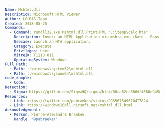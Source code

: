 ```yaml
---
Name: Mshtml.dll
Description: Microsoft HTML Viewer
Author: LOLBAS Team
Created: 2018-05-25
Commands:
  - Command: rundll32.exe Mshtml.dll,PrintHTML "C:\temp\calc.hta"
    Description: Invoke an HTML Application via mshta.exe (Note - Pops a security warning and a print dialogue box).
    Usecase: Launch an HTA application.
    Category: Execute
    Privileges: User
    MitreID: T1218.011
    OperatingSystem: Windows
Full_Path:
  - Path: c:\windows\system32\mshtml.dll
  - Path: c:\windows\syswow64\mshtml.dll
Code_Sample:
  - Code:
Detection:
  - Sigma: https://github.com/SigmaHQ/sigma/blob/08ca62cc8860f4660e945805d0dd615ce75258c1/rules/windows/process_creation/win_susp_rundll32_activity.yml
Resources:
  - Link: https://twitter.com/pabraeken/status/998567549670477824
  - Link: https://windows10dll.nirsoft.net/mshtml_dll.html
Acknowledgement:
  - Person: Pierre-Alexandre Braeken
    Handle: '@pabraeken'
---
```

